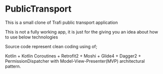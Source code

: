 # PublicTransport

This is a small clone of Trafi public transport application

This is not a fully working app, it is just for the giving you an idea about how to use below technologies


Source code represent clean coding using of;

  Kotlin +  Kotlin Coroutines + Retrofit2 + Moshi + Glide4 + Dagger2 + PermissionDispatcher with Model-View-Presenter(MVP) architectural pattern.
  
